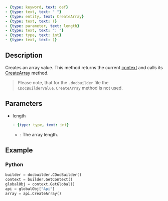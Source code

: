 ```yml signature
- {type: keyword, text: def}
- {type: text, text: " "}
- {type: entity, text: CreateArray}
- {type: text, text: (}
- {type: parameter, text: length}
- {type: text, text: ": "}
- {type: type, text: int}
- {type: text, text: )}
```

## Description

Creates an array value. This method returns the current [context](../CDocBuilderContext/CDocBuilderContext.md) and calls its [CreateArray](../CDocBuilderContext/CreateArray.md) method.

> Please note, that for the `.docbuilder` file the `CDocBuilderValue.CreateArray` method is not used.

## Parameters

<parameters>

- length

  ```yml signature.variant="inline"
  - {type: type, text: int}
  ```

  - : The array length.

</parameters>

## Example

### Python

``` py
builder = docbuilder.CDocBuilder()
context = builder.GetContext()
globalObj = context.GetGlobal()
api = globalObj["Api"]
array = api.CreateArray()
```
